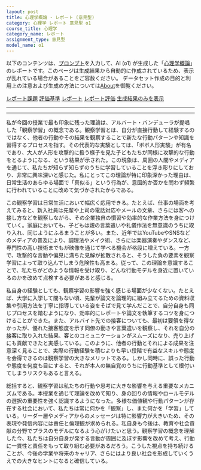 ```yaml
---
layout: post
title: 心理学概論 - レポート (意見型)
category: 心理学 レポート 意見型 o1
course_title: 心理学
category_name: レポート
assignment_type: 意見型
model_name: o1
---
```


以下のコンテンツは、[プロンプト](https://github.com/takedatoshiyuki/synthetic_assignments/tree/main/generated/心理学/o1/prompt_レポート-意見型.md)を入力して、AI (o1) が生成した「[心理学概論](/contents/心理学/)」のレポートです。このページは生成結果から自動的に作成されているため、表示が乱れている場合があることをご容赦ください。
データセット作成の目的と利用上の注意および生成の方法については[About](/About)を御覧ください。

[レポート課題](../レポート課題-意見型)
[評価基準](../評価基準-意見型)
[レポート](../レポート-意見型)
[レポート評価](../レポート評価-意見型)
[生成結果のみを表示](https://github.com/takedatoshiyuki/synthetic_assignments/tree/main/generated/心理学/o1/レポート-意見型.md)
  

***
***
  
私が今回の授業で最も印象に残った理論は、アルバート・バンデューラが提唱した「観察学習」の概念である。観察学習とは、自分が直接行動して経験するのではなく、他者の行動やその結果を観察することで新たな行動パターンや知識を習得するプロセスを指す。その代表的な実験としては、「ボボ人形実験」が有名であり、大人が人形を攻撃的に扱う様子を見た子どもたちが同様に攻撃的な行動をとるようになる、という結果が示された。この現象は、周囲の人間やメディアを通じて、私たちが知らず知らずのうちに学習していることを浮き彫りにしており、非常に興味深いと感じた。私にとってこの理論が特に印象深かった理由は、日常生活のあらゆる場面で「真似る」という行為が、意図的か否かを問わず頻繁に行われていることに改めて気づかされたからである。

この観察学習は日常生活において幅広く応用できる。たとえば、仕事の場面を考えてみると、新入社員は先輩や上司の電話対応やメールの文章、さらには客への接し方などを観察しながら、その企業独自の慣習や効率的な作業方法を身につけていく。家庭においても、子どもは親の言葉遣いや礼儀作法を無意識のうちに取り入れ、同じようにふるまうことが多い。また、近年ではYouTubeやSNSなどのメディアの普及により、調理法やメイク術、さらには楽器演奏やダンスなど、専門性の高い技術までもが映像を通じて学べる機会が格段に増えている。一方で、攻撃的な言動や偏見に満ちた見解が拡散されると、そうした負の要素を観察学習によって取り込んでしまう危険性も高まる。従って、この理論を意識することで、私たちがどのような情報を受け取り、どんな行動モデルを身近に置いているのかを改めて点検する必要があると感じる。

私自身の経験としても、観察学習の影響を強く感じる場面が少なくない。たとえば、大学に入学して間もない頃、先輩が論文を論理的に組み立てるための資料収集や引用方法を丁寧に指導している姿をそばで見て学んだことで、自分自身も同じプロセスを踏むようになり、効率的にレポートや論文を執筆するコツを身につけることができた。また、アルバイト先での接客についても、最初は要領を得なかったが、優れた接客態度を示す同僚の動きや言葉遣いを観察し、それを自分の接客に取り入れた結果、客とのコミュニケーションがスムーズになり、売り上げにも貢献できたと実感している。このように、他者の行動とそれによる成果を注意深く見ることで、実際の行動経験を積むよりも早い段階で有益なスキルや態度を会得できるのは観察学習の大きなメリットである。しかし同時に、誤った行動や態度を何度も目にすると、それが本人の無自覚のうちに行動基準として根付いてしまうリスクもあると言える。

総括すると、観察学習は私たちの行動や思考に大きな影響を与える重要なメカニズムである。本授業を通じて理論を改めて知り、身の回りの情報やロールモデルの選択の重要性を強く認識するようになった。多様な価値観や行動パターンが存在する社会において、私たちは常に何かを「観察」し、また何かを「学習」している。リーダー層やメディアからのメッセージは特に影響力が大きいため、その表現や発信内容には責任と倫理観が求められる。私自身も今後は、教育や社会貢献の分野でプラスのモデルになるよう心がけたいと思う。観察学習の概念を理解した今、私たちは自分自身が発する言動が周囲に及ぼす影響を改めて考え、行動に一貫性と責任をもって取り組む必要があるだろう。こうした視点を持ち続けることが、今後の学業や将来のキャリア、さらにはより良い社会を形成していくうえでの大きなヒントになると確信している。
